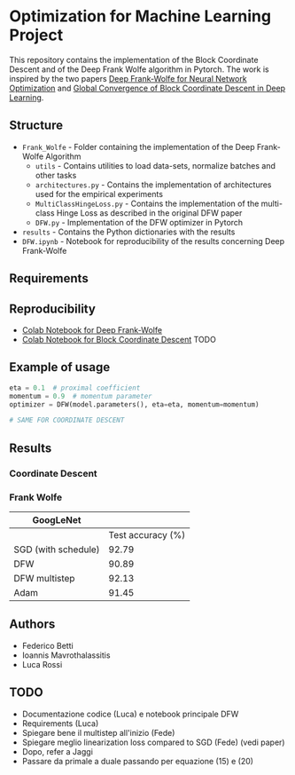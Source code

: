 # Optimization for Machine Learning Project
This repository contains the implementation of the Block Coordinate Descent and of the Deep Frank Wolfe algorithm in Pytorch. The work is inspired by the two papers [Deep Frank-Wolfe for Neural Network Optimization](https://arxiv.org/pdf/1811.07591.pdf) and [Global Convergence of Block Coordinate Descent in Deep Learning](https://arxiv.org/pdf/1803.00225.pdf).

## Structure
* `Frank_Wolfe` - Folder containing the implementation of the Deep Frank-Wolfe Algorithm
  * `utils` - Contains utilities to load data-sets, normalize batches and other tasks
  * `architectures.py` - Contains the implementation of architectures used for the empirical experiments
  * `MultiClassHingeLoss.py` - Contains the implementation of the multi-class Hinge Loss as described in the original DFW paper
  * `DFW.py` - Implementation of the DFW optimizer in Pytorch
* `results` - Contains the Python dictionaries with the results
*  `DFW.ipynb` - Notebook for reproducibility of the results concerning Deep Frank-Wolfe 

## Requirements

## Reproducibility
- [Colab Notebook for Deep Frank-Wolfe](https://colab.research.google.com/drive/1mpsunyV-11yDXPhZLznryLxJoMx4Zqxd)
- [Colab Notebook for Block Coordinate Descent](https://colab.research.google.com/drive/1mpsunyV-11yDXPhZLznryLxJoMx4Zqxd) TODO

## Example of usage
```python
eta = 0.1  # proximal coefficient
momentum = 0.9  # momentum parameter
optimizer = DFW(model.parameters(), eta=eta, momentum=momentum)
```

```python
# SAME FOR COORDINATE DESCENT
```

## Results

### Coordinate Descent

### Frank Wolfe
| GoogLeNet |      |
| ----- | ----- |
|  | Test accuracy (%) |
| SGD (with schedule) | 92.79 | 
| DFW | 90.89 |
| DFW multistep |  92.13 | 
| Adam  | 91.45 |

## Authors
- Federico Betti
- Ioannis Mavrothalassitis
- Luca Rossi

## TODO
* Documentazione codice (Luca) e notebook principale DFW
* Requirements (Luca)
* Spiegare bene il multistep all'inizio (Fede)
* Spiegare meglio linearization loss compared to SGD (Fede) (vedi paper)
* Dopo, refer a Jaggi
* Passare da primale a duale passando per equazione (15) e (20)
